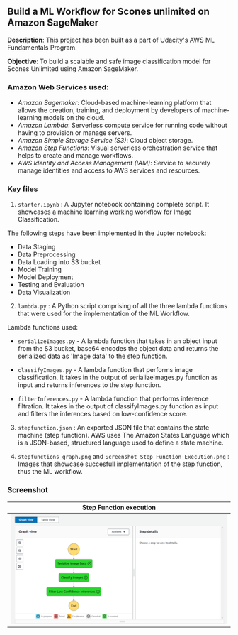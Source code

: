 ##  Build a ML Workflow for Scones unlimited on Amazon SageMaker
**Description**: This project has been built as a part of Udacity's AWS ML Fundamentals Program.

**Objective**:
To build a scalable and safe image classification model for Scones Unlimited using Amazon SageMaker.

### Amazon Web Services used:
- *Amazon Sagemaker*: Cloud-based machine-learning platform that allows the creation, training, and deployment by developers of machine-learning models on the cloud.
- *Amazon Lambda*: Serverless compute service for running code without having to provision or manage servers.
- *Amazon Simple Storage Service (S3)*: Cloud object storage.
- *Amazon Step Functions*: Visual serverless orchestration service that helps to create and manage workflows.
- *AWS Identity and Access Management (IAM)*: Service to securely manage identities and access to AWS services and resources.


### Key files

1. `starter.ipynb` : A Jupyter notebook containing complete script. It showcases a machine learning working workflow for Image Classification. 

The following steps have been implemented in the Jupter notebook:
- Data Staging
- Data Preprocessing
- Data Loading into S3 bucket
- Model Training
- Model Deployment
- Testing and Evaluation
- Data Visualization

2. `lambda.py` : A Python script comprising of all the three lambda functions that were used for the implementation of the ML Workflow.

Lambda functions used:

- `serializeImages.py` - A lambda function that takes in an object input from the S3 bucket, base64 encodes the object data and returns the serialized data as 'Image data' to the step function.

- `classifyImages.py` - A lambda function that performs image classification. It takes in the output of serializeImages.py function as input and returns inferences to the step function.

- `filterInferences.py` - A lambda function that performs inference filtration. It takes in the output of classifyImages.py function as input and filters the inferences based on low-confidence score.

3. `stepfunction.json` : An exported JSON file that contains the state machine (step function). AWS uses The Amazon States Language which is a JSON-based, structured language used to define a state machine.

4. `stepfunctions_graph.png` and `Screenshot Step Function Execution.png` : Images that showcase succesfull implementation of the step function, thus the ML workflow.


### Screenshot

|Step Function execution          |
|:-------------------------------:|
![Step Function](https://github.com/AnushkaKalra/Build-a-ML-Workflow-For-Scones-Unlimited-On-Amazon-SageMaker/blob/main/Screenshot%20Step%20Function%20Execution.png)|
